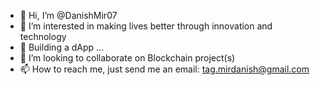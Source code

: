 - 👋 Hi, I’m @DanishMir07
- 👀 I’m interested in making lives better through innovation and technology 
- 🌱 Building a dApp ...
- 💞️ I’m looking to collaborate on Blockchain project(s)
- 📫 How to reach me, just send me an email: tag.mirdanish@gmail.com

<!---
DanishMir07/DanishMir07 is a ✨ special ✨ repository because its `README.md` (this file) appears on your GitHub profile.
You can click the Preview link to take a look at your changes.
--->
